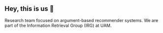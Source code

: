 ## Hey, this is us 👋

Research team focused on argument-based recommender systems. We are part of the Information Retrieval Group (IRG) at UAM.
